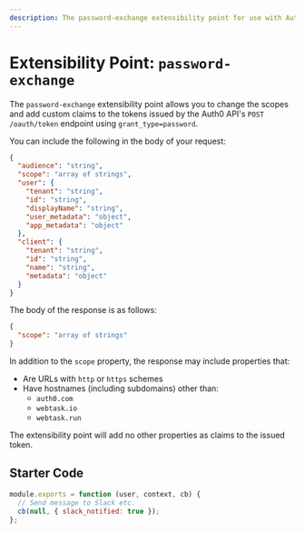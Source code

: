 ```yaml
---
description: The password-exchange extensibility point for use with Auth0 Hooks
---
```


# Extensibility Point: `password-exchange`

The `password-exchange` extensibility point allows you to change the scopes and add custom claims to the tokens issued by the Auth0 API's `POST /oauth/token` endpoint using `grant_type=password`.

You can include the following in the body of your request:

```json
{
  "audience": "string",
  "scope": "array of strings",
  "user": {
    "tenant": "string",
    "id": "string",
    "displayName": "string",
    "user_metadata": "object",
    "app_metadata": "object"
  },
  "client": {
    "tenant": "string",
    "id": "string",
    "name": "string",
    "metadata": "object"
  }
}
```

The body of the response is as follows:

```json
{
  "scope": "array of strings"
}
```

In addition to the `scope` property, the response may include properties that:

* Are URLs with `http` or `https` schemes
* Have hostnames (including subdomains) other than:
  * `auth0.com`
  * `webtask.io`
  * `webtask.run`

The extensibility point will add no other properties as claims to the issued token.

## Starter Code

```js
module.exports = function (user, context, cb) {
  // Send message to Slack etc.
  cb(null, { slack_notified: true });
};
```
